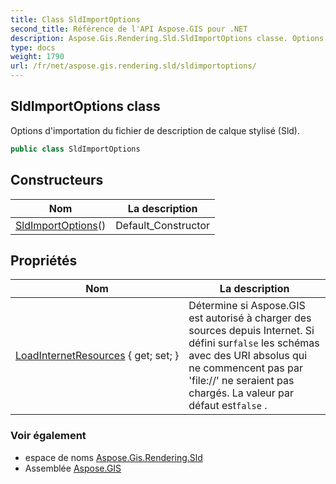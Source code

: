 ```yaml
---
title: Class SldImportOptions
second_title: Référence de l'API Aspose.GIS pour .NET
description: Aspose.Gis.Rendering.Sld.SldImportOptions classe. Options dimportation du fichier de description de calque stylisé Sld.
type: docs
weight: 1790
url: /fr/net/aspose.gis.rendering.sld/sldimportoptions/
---
```

## SldImportOptions class

Options d'importation du fichier de description de calque stylisé (Sld).

```csharp
public class SldImportOptions
```

## Constructeurs

| Nom | La description |
| --- | --- |
| [SldImportOptions](sldimportoptions/)() | Default_Constructor |

## Propriétés

| Nom | La description |
| --- | --- |
| [LoadInternetResources](../../aspose.gis.rendering.sld/sldimportoptions/loadinternetresources/) { get; set; } | Détermine si Aspose.GIS est autorisé à charger des sources depuis Internet. Si défini sur`false` les schémas avec des URI absolus qui ne commencent pas par 'file://' ne seraient pas chargés. La valeur par défaut est`false` . |

### Voir également

* espace de noms [Aspose.Gis.Rendering.Sld](../../aspose.gis.rendering.sld/)
* Assemblée [Aspose.GIS](../../)


